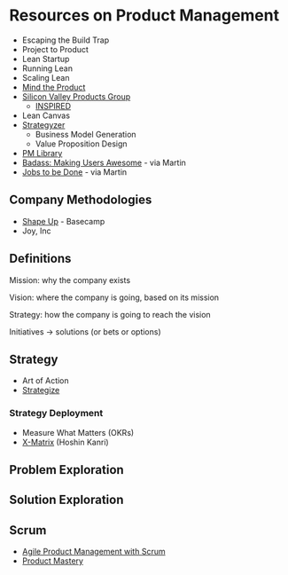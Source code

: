 # Resources on Product Management

- Escaping the Build Trap
- Project to Product
- Lean Startup
- Running Lean
- Scaling Lean
- [Mind the Product](https://www.mindtheproduct.com/)
- [Silicon Valley Products Group](https://svpg.com/)
  - [INSPIRED](https://www.amazon.co.uk/Inspired-Companies-Technology-Powered-Products-Services/dp/1119387507)
- Lean Canvas
- [Strategyzer](https://www.strategyzer.com/books)
  - Business Model Generation
  - Value Proposition Design
- [PM Library](https://thepmlibrary.com/books/)
- [Badass: Making Users Awesome](https://www.amazon.co.uk/Badass-Making-Awesome-Kathy-Sierra/dp/1491919019/) - via Martin
- [Jobs to be Done](https://www.amazon.co.uk/Jobs-Be-Done-Customer-Centered-Innovation/dp/0814438032/) - via Martin

## Company Methodologies

- [Shape Up](https://basecamp.com/shapeup) - Basecamp
- Joy, Inc

## Definitions

Mission: why the company exists

Vision: where the company is going, based on its mission

Strategy: how the company is going to reach the vision

Initiatives -> solutions (or bets or options)

## Strategy

- Art of Action
- [Strategize](https://www.amazon.co.uk/Strategize-Product-Strategy-Roadmap-Practices/dp/0993499201/)

### Strategy Deployment

- Measure What Matters (OKRs)
- [X-Matrix](https://availagility.co.uk/2017/09/04/what-is-an-x-matrix/) (Hoshin Kanri)

## Problem Exploration

## Solution Exploration

## Scrum

- [Agile Product Management with Scrum](https://www.amazon.co.uk/dp/0321605780/)
- [Product Mastery](https://www.amazon.co.uk/Product-Mastery-Good-Great-Ownership/dp/1540562549/)
